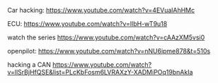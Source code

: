 Car hacking:
https://www.youtube.com/watch?v=4EVualAhHMc

ECU:
https://www.youtube.com/watch?v=IlbH-wT9u18

watch the series 
https://www.youtube.com/watch?v=cAAzXM5vsi0

openpilot:
https://www.youtube.com/watch?v=nNU6ipme878&t=510s

hacking a CAN
https://www.youtube.com/watch?v=llSrBjHfQSE&list=PLcKbFosm6LVRAXzY-XADMiPOq19bnAkIa

